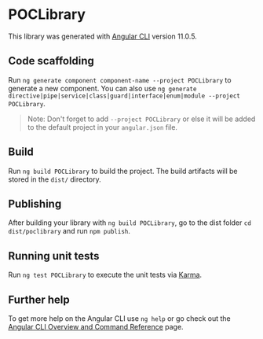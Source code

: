 # POCLibrary

This library was generated with [Angular CLI](https://github.com/angular/angular-cli) version 11.0.5.

## Code scaffolding

Run `ng generate component component-name --project POCLibrary` to generate a new component. You can also use `ng generate directive|pipe|service|class|guard|interface|enum|module --project POCLibrary`.
> Note: Don't forget to add `--project POCLibrary` or else it will be added to the default project in your `angular.json` file. 

## Build

Run `ng build POCLibrary` to build the project. The build artifacts will be stored in the `dist/` directory.

## Publishing

After building your library with `ng build POCLibrary`, go to the dist folder `cd dist/poclibrary` and run `npm publish`.

## Running unit tests

Run `ng test POCLibrary` to execute the unit tests via [Karma](https://karma-runner.github.io).

## Further help

To get more help on the Angular CLI use `ng help` or go check out the [Angular CLI Overview and Command Reference](https://angular.io/cli) page.
